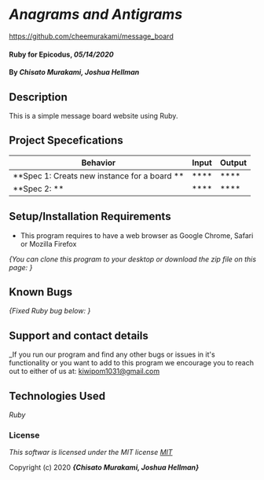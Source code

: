 # _Anagrams and Antigrams_

https://github.com/cheemurakami/message_board

#### Ruby for Epicodus, _05/14/2020_

#### By _**Chisato Murakami, Joshua Hellman**_

## Description
This is a simple message board website using Ruby.

## Project Specefications

|  Behavior                 |  Input  | Output
|---------------------------|---------|-------
| **Spec 1: Creats new instance for a board **| **** | ****
| **Spec 2:  **| **** | ****


## Setup/Installation Requirements

* This program requires to have a web browser as Google Chrome, Safari or Mozilla Firefox

_{You can clone this program to your desktop or download the zip file on this page: }_

## Known Bugs

_{Fixed Ruby bug below:
  }_

## Support and contact details

_If you run our program and find any other bugs or issues in it's functionality or you want to add to this program we encourage you to reach out to either of us at: kiwipom1031@gmail.com

## Technologies Used

_Ruby_

### License

*This softwar is licensed under the MIT license [MIT](https://en.wikipedia.org/wiki/MIT_License)*

Copyright (c) 2020 **_{Chisato Murakami, Joshua Hellman}_**
